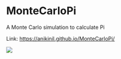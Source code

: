 # MonteCarloPi
A Monte Carlo simulation to calculate Pi

Link: https://anikinil.github.io/MonteCarloPi/


![](https://github.com/anikinil/Screenshots/example.jpg)
